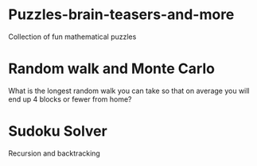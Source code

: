 # Puzzles-brain-teasers-and-more
Collection of fun mathematical puzzles
# Random walk and Monte Carlo
What is the longest random walk you can take so that on average you will end up 4 blocks or fewer from home?
# Sudoku Solver
Recursion and backtracking
